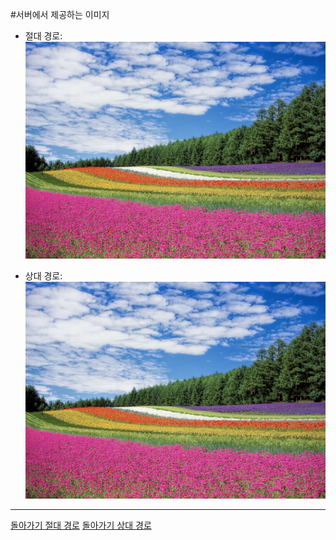 #서버에서 제공하는 이미지

- 절대 경로:
![](https://github.com/eroonsung/Test-20210512/blob/main/flower-field-250016_1920.jpg)

- 상대 경로:
![](flower-field-250016_1920.jpg)

---
[돌아가기 절대 경로](./README.md)
[돌아가기 상대 경로](README.md)
